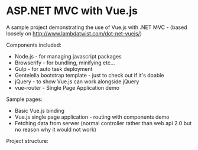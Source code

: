 # ASP.NET MVC with Vue.js

A sample project demonstrating the use of Vue.js with .NET MVC - (based loosely on http://www.lambdatwist.com/dot-net-vuejs/)

Components included:
* Node.js - for managing javascript packages
* Browserify - for bundling, minifying etc...
* Gulp - for auto task deployment
* Gentelella bootstrap template - just to check out if it's doable
* jQuery - to show Vue.js can work alongside jQuery
* vue-router - Single Page Application demo

Sample pages:
* Basic Vue.js binding
* Vue.js single page application - routing with components demo
* Fetching data from serwer (normal controller rather than web api 2.0 but no reason why it would not work)

Project structure:
